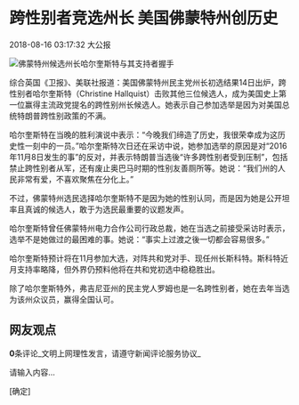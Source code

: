 # 跨性别者竞选州长 美国佛蒙特州创历史

2018-08-16 03:17:32 大公报

![佛蒙特州候选州长哈尔奎斯特与其支持者握手](http://img.takungpao.com/2018/0816/20180816031732309.jpg)

综合英国《卫报》、美联社报道：美国佛蒙特州民主党州长初选结果14日出炉，跨性别者哈尔奎斯特（Christine Hallquist）击败其他三位候选人，成为美国史上第一位赢得主流政党提名的跨性别州长候选人。她表示自己参加选举是因为对美国总统特朗普跨性别政策的不满。

哈尔奎斯特在当晚的胜利演说中表示：“今晚我们缔造了历史，我很荣幸成为这历史性一刻中的一员。”哈尔奎斯特次日还在采访中说，她参加选举的原因是对“2016年11月8日发生的事”的反对，并表示特朗普当选後“许多跨性别者受到压制”，包括禁止跨性别者从军，还有废止奥巴马时期的性别友善厕所等。她说：“我们州的人民非常有爱，不喜欢聚焦在分化上。”

不过，佛蒙特州选民选择哈尔奎斯特不是因为她的性别认同，而是因为她是公开坦率且真诚的候选人，敢于为选民最重要的议题发声。

哈尔奎斯特曾任佛蒙特州电力合作公司行政总裁，她在当选之前接受采访时表示，选举不是她做过的最困难的事。她说：“事实上过渡之後一切都会容易很多。”

哈尔奎斯特预计将在11月参加大选，对阵共和党对手、现任州长斯科特。斯科特近月支持率略降，但外界仍预料他将在共和党初选中稳稳胜出。

除了哈尔奎斯特外，弗吉尼亚州的民主党人罗姆也是一名跨性别者，她在去年当选为该州众议员，赢得全国认可。

## 网友观点

**0**条评论_文明上网理性发言，请遵守新闻评论服务协议_

请输入内容...

[确定]